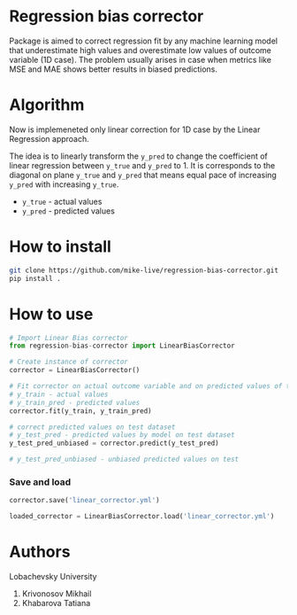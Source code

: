 # Regression bias corrector

Package is aimed to correct regression fit by any machine learning model that underestimate high values and overestimate low values of outcome variable (1D case). The problem usually arises in case when metrics like MSE and MAE shows better results in biased predictions.

# Algorithm

Now is implemeneted only linear correction for 1D case by the Linear Regression approach.

The idea is to linearly transform the `y_pred` to change the coefficient of linear regression between `y_true` and `y_pred` to 1. It is corresponds to the diagonal on plane `y_true` and `y_pred` that means equal pace of increasing `y_pred` with increasing `y_true`. 
- `y_true` - actual values
- `y_pred` - predicted values


# How to install
```bash
git clone https://github.com/mike-live/regression-bias-corrector.git
pip install .
```

# How to use
```python
# Import Linear Bias corrector
from regression-bias-corrector import LinearBiasCorrector

# Create instance of corrector
corrector = LinearBiasCorrector()

# Fit corrector on actual outcome variable and on predicted values of the model for train dataset
# y_train - actual values
# y_train_pred - predicted values
corrector.fit(y_train, y_train_pred)

# correct predicted values on test dataset
# y_test_pred - predicted values by model on test dataset
y_test_pred_unbiased = corrector.predict(y_test_pred)

# y_test_pred_unbiased - unbiased predicted values on test
```

### Save and load

```python
corrector.save('linear_corrector.yml')

loaded_corrector = LinearBiasCorrector.load('linear_corrector.yml')
```

# Authors
Lobachevsky University

1. Krivonosov Mikhail
2. Khabarova Tatiana
